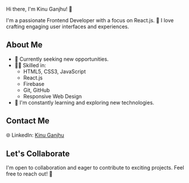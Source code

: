 Hi there, I'm Kinu Ganjhu! 👋

I'm a passionate Frontend Developer with a focus on React.js. 🚀 I love crafting engaging user interfaces and experiences.

## About Me

- 💼 Currently seeking new opportunities.
- 👨‍💻 Skilled in:
  - HTML5, CSS3, JavaScript
  - React.js
  - Firebase
  - Git, GitHub
  - Responsive Web Design
- 🌱 I'm constantly learning and exploring new technologies.

## Contact Me

🌐 LinkedIn: [Kinu Ganjhu](https://in.linkedin.com/in/kinu-ganjhu-ba38b2275)

## Let's Collaborate

I'm open to collaboration and eager to contribute to exciting projects. Feel free to reach out! 🤝
